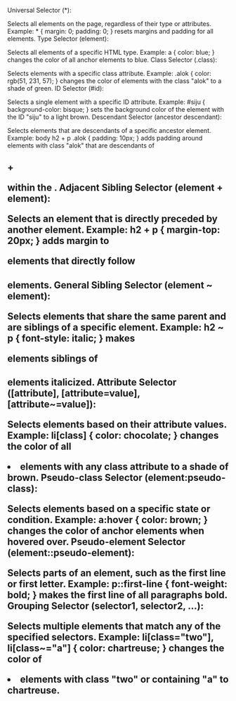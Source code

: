 Universal Selector (*):

Selects all elements on the page, regardless of their type or attributes.
Example: * { margin: 0; padding: 0; } resets margins and padding for all elements.
Type Selector (element):

Selects all elements of a specific HTML type.
Example: a { color: blue; } changes the color of all anchor elements to blue.
Class Selector (.class):

Selects elements with a specific class attribute.
Example: .alok { color: rgb(51, 231, 57); } changes the color of elements with the class "alok" to a shade of green.
ID Selector (#id):

Selects a single element with a specific ID attribute.
Example: #siju { background-color: bisque; } sets the background color of the element with the ID "siju" to a light brown.
Descendant Selector (ancestor descendant):

Selects elements that are descendants of a specific ancestor element.
Example: body h2 + p .alok { padding: 10px; } adds padding around elements with class "alok" that are descendants of <h2> + <p> within the <body>.
Adjacent Sibling Selector (element + element):

Selects an element that is directly preceded by another element.
Example: h2 + p { margin-top: 20px; } adds margin to <p> elements that directly follow <h2> elements.
General Sibling Selector (element ~ element):

Selects elements that share the same parent and are siblings of a specific element.
Example: h2 ~ p { font-style: italic; } makes <p> elements siblings of <h2> elements italicized.
Attribute Selector ([attribute], [attribute=value], [attribute~=value]):

Selects elements based on their attribute values.
Example: li[class] { color: chocolate; } changes the color of all <li> elements with any class attribute to a shade of brown.
Pseudo-class Selector (element:pseudo-class):

Selects elements based on a specific state or condition.
Example: a:hover { color: brown; } changes the color of anchor elements when hovered over.
Pseudo-element Selector (element::pseudo-element):

Selects parts of an element, such as the first line or first letter.
Example: p::first-line { font-weight: bold; } makes the first line of all paragraphs bold.
Grouping Selector (selector1, selector2, ...):

Selects multiple elements that match any of the specified selectors.
Example: li[class="two"], li[class~="a"] { color: chartreuse; } changes the color of <li> elements with class "two" or containing "a" to chartreuse.

